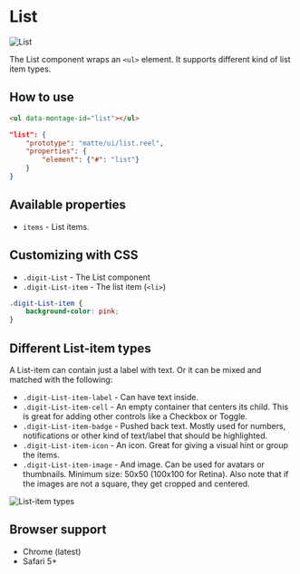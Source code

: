 # List

![List](https://raw.github.com/montagejs/digit/master/list.reel/screenshot.png)

The List component wraps an `<ul>` element. It supports different kind of list item types.

## How to use

```html
<ul data-montage-id="list"></ul>
```

```json
"list": {
    "prototype": "matte/ui/list.reel",
    "properties": {
        "element": {"#": "list"}
    }
}
```


## Available properties

* `items` - List items.



## Customizing with CSS

* `.digit-List` - The List component
* `.digit-List-item` - The list item (`<li>`)

```css
.digit-List-item {
    background-color: pink;
}
```


## Different List-item types

A List-item can contain just a label with text. Or it can be mixed and matched with the following: 

* `.digit-List-item-label` - Can have text inside.
* `.digit-List-item-cell` - An empty container that centers its child. This is great for adding other controls like a Checkbox or Toggle.
* `.digit-List-item-badge` - Pushed back text. Mostly used for numbers, notifications or other kind of text/label that should be highlighted.
* `.digit-List-item-icon` - An icon. Great for giving a visual hint or group the items.
* `.digit-List-item-image` - And image. Can be used for avatars or thumbnails. Minimum size: 50x50 (100x100 for Retina). Also note that if the images are not a square, they get cropped and centered.

![List-item types](https://raw.github.com/montagejs/digit/master/list.reel/screenshot-types.png)




## Browser support

* Chrome (latest)
* Safari 5+
